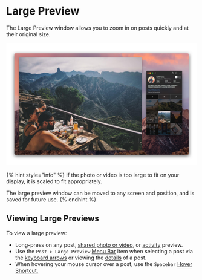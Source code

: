 # Large Preview

The Large Preview window allows you to zoom in on posts quickly and at their original size.

![](../.gitbook/assets/large-preview.png)

{% hint style="info" %}
If the photo or video is too large to fit on your display, it is scaled to fit appropriately.

The large preview window can be moved to any screen and position, and is saved for future use.
{% endhint %}

## Viewing Large Previews

To view a large preview:

* Long-press on any post, [shared photo or video](conversations/messages.md), or [activity](activity.md) preview.
* Use the `Post > Large Preview` [Menu Bar](../misc/glossary.md#menu-bar) item when selecting a post via the [keyboard arrows](../misc/keyboard-shortcuts.md) or viewing the [details](detailview.md) of a post.
* When hovering your mouse cursor over a post, use the `Spacebar` [Hover Shortcut.](../misc/hover-shortcuts.md)



